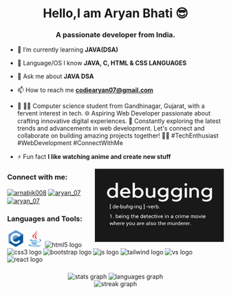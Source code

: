 <h1 align="center">Hello,I am Aryan Bhati 😎</h1>
<h3 align="center">A passionate developer from India.</h3>

- 🌱 I’m currently learning **JAVA(DSA)**

- 👯 Language/OS I know **JAVA, C, HTML & CSS LANGUAGES**

- 💬 Ask me about **JAVA DSA**

- 📫 How to reach me **codiearyan07@gmail.com**

- 📄 👨‍💻 Computer science student from Gandhinagar, Gujarat, with a fervent interest in tech. 🌐 Aspiring Web Developer passionate about crafting innovative digital experiences. 🚀 Constantly exploring the latest trends and advancements in web development. Let's connect and collaborate on building amazing projects together! 🤝💡 #TechEnthusiast #WebDevelopment #ConnectWithMe

- ⚡ Fun fact **I like watching anime and create new stuff**

<img align="right" height="170" width="300" src="meme_image.jpg" alt="img"/>

<h3 align="left">Connect with me:</h3>
<p align="left">
<a href="https://twitter.com/Aryan_Bhati7" target="blank"><img align="center" src="https://raw.githubusercontent.com/rahuldkjain/github-profile-readme-generator/master/src/images/icons/Social/twitter.svg" alt="arnabjk008" height="30" width="40" /></a>
<a href="https://www.linkedin.com/in/aryan-bhati-47b467216/" target="blank"><img align="center" src="https://raw.githubusercontent.com/rahuldkjain/github-profile-readme-generator/master/src/images/icons/Social/linked-in-alt.svg" alt="aryan_07" height="30" width="40" /></a>
<a href="https://www.instagram.com/ary4n7773/" target="blank"><img align="center" src="https://raw.githubusercontent.com/rahuldkjain/github-profile-readme-generator/master/src/images/icons/Social/instagram.svg" alt="aryan_07" height="30" width="40" /></a>

<div align="left">
<h3 align="left">Languages and Tools:</h3>
<p align="left"> 
<img id="c-icon" src="https://raw.githubusercontent.com/devicons/devicon/master/icons/c/c-original.svg" alt="c" width="40" height="40"/>

 <img id="java-icon" src="https://raw.githubusercontent.com/devicons/devicon/master/icons/java/java-original.svg" alt="java" width="40" height="40"/>

<img id="html5-icon" src="https://cdn.jsdelivr.net/gh/devicons/devicon/icons/html5/html5-original.svg" height="30" alt="html5 logo" width="12" />

<img id="css-icon" src="https://cdn.jsdelivr.net/gh/devicons/devicon/icons/css3/css3-original.svg" height="30" alt="css3 logo" width="12" />

<img id="bootstrap-icon" src="https://cdn.jsdelivr.net/gh/devicons/devicon/icons/bootstrap/bootstrap-original.svg" height="30" alt="bootstrap logo" width="12" />

<img id="js-icon" src="https://cdn.jsdelivr.net/gh/devicons/devicon/icons/javascript/javascript-original.svg" height="30" alt="js logo" width="12" />

<img id="tailwind-icon" src="https://cdn.jsdelivr.net/gh/devicons/devicon/icons/tailwindcss/tailwindcss-original.svg" height="30" alt="tailwind logo" width="12" />

<img id="vs-icon" src="https://cdn.jsdelivr.net/gh/devicons/devicon/icons/visualstudio/visualstudio-original.svg" height="30" alt="vs logo" width="12" />

<img id="react-icon" src="https://cdn.jsdelivr.net/gh/devicons/devicon/icons/react/react-original.svg" height="30" alt="react logo" width="12" />

</div>

###

 <div align="center">
  <img src="https://github-readme-stats.vercel.app/api?username=AryanBhati7&hide_title=false&hide_rank=false&show_icons=true&include_all_commits=true&count_private=true&disable_animations=false&theme=dracula&locale=en&hide_border=false" height="150" alt="stats graph"  />
  <img src="https://github-readme-stats.vercel.app/api/top-langs?username=AryanBhati7&locale=en&hide_title=false&layout=compact&card_width=320&langs_count=5&theme=dracula&hide_border=false" height="150" alt="languages graph"  />
</div>

<div align="center">
  <img src="https://streak-stats.demolab.com?user=AryanBhati7&locale=en&mode=daily&theme=dark&hide_border=false&border_radius=5&order=3" height="220" alt="streak graph"  />
</div>
